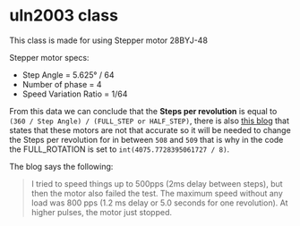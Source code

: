 # uln2003 class

This class is made for using Stepper motor 28BYJ-48

Stepper motor specs:
* Step Angle = 5.625° / 64
* Number of phase = 4
* Speed Variation Ratio = 1/64

From this data we can conclude that the **Steps per revolution** is equal to `(360 / Step Angle) / (FULL_STEP or HALF_STEP)`, there is also [this blog](http://www.jangeox.be/2013/10/stepper-motor-28byj-48_25.html) that states that these motors are not that accurate so it will be needed to change the Steps per revolution for in between `508` and `509` that is why in the code the FULL_ROTATION is set to `int(4075.7728395061727 / 8)`.

The blog says the following:
>I tried to speed things up to 500pps (2ms delay between steps), but then the motor also failed the test. The maximum speed without any load was 800 pps (1.2 ms delay or 5.0 seconds for one revolution). At higher pulses, the motor just stopped.

